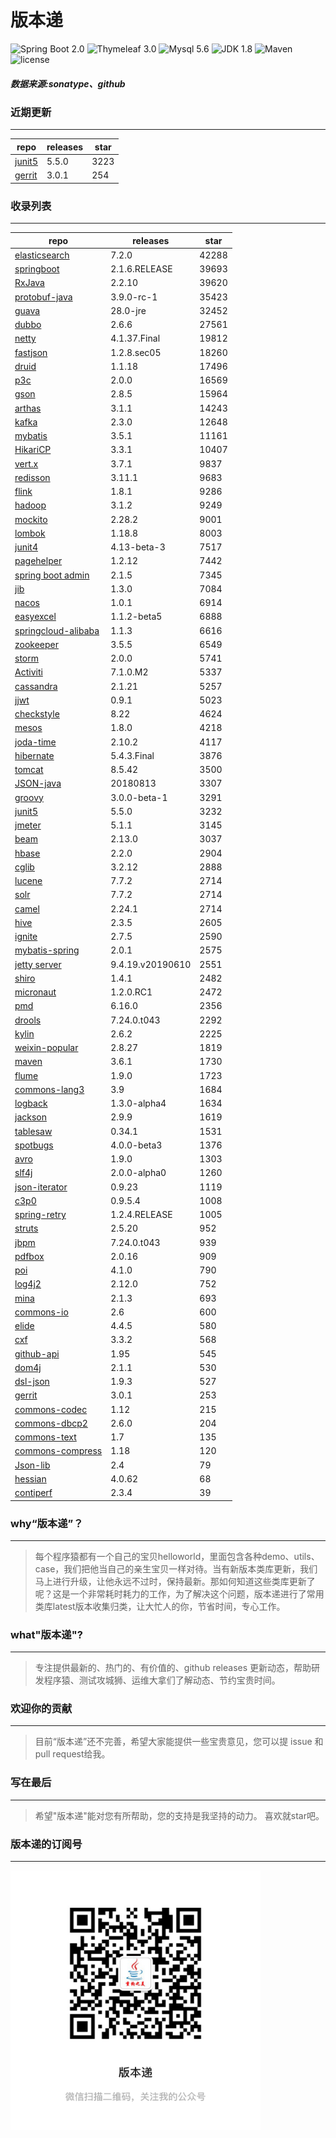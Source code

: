 # 版本递
![Spring Boot 2.0](https://img.shields.io/badge/Spring%20Boot-2.0-brightgreen.svg)
![Thymeleaf 3.0](https://img.shields.io/badge/Thymeleaf-3.0-yellow.svg)
![Mysql 5.6](https://img.shields.io/badge/Mysql-5.6-blue.svg)
![JDK 1.8](https://img.shields.io/badge/JDK-1.8-brightgreen.svg)
![Maven](https://img.shields.io/badge/Maven-3.5.0-yellowgreen.svg)
![license](https://img.shields.io/badge/license-Apache%202-blue.svg)
##### 数据来源:sonatype、github

### 近期更新
---
repo | releases | star
---|---|---
[junit5](https://github.com/junit-team/junit5) | 5.5.0 | 3223
[gerrit](https://github.com/GerritCodeReview/gerrit) | 3.0.1 | 254

### 收录列表
---
repo | releases | star
---|---|---
[elasticsearch](https://github.com/elastic/elasticsearch) | 7.2.0 | 42288 
[springboot](https://github.com/spring-projects/spring-boot) | 2.1.6.RELEASE | 39693 
[RxJava](https://github.com/ReactiveX/RxJava) | 2.2.10 | 39620 
[protobuf-java](https://github.com/protocolbuffers/protobuf) | 3.9.0-rc-1 | 35423 
[guava](https://github.com/google/guava) | 28.0-jre | 32452 
[dubbo](https://github.com/apache/incubator-dubbo) | 2.6.6 | 27561 
[netty](https://github.com/netty/netty) | 4.1.37.Final | 19812 
[fastjson](https://github.com/alibaba/fastjson) | 1.2.8.sec05 | 18260 
[druid](https://github.com/alibaba/druid) | 1.1.18 | 17496 
[p3c](https://github.com/alibaba/p3c) | 2.0.0 | 16569 
[gson](https://github.com/google/gson) | 2.8.5 | 15964 
[arthas](https://github.com/alibaba/arthas) | 3.1.1 | 14243 
[kafka](https://github.com/apache/kafka) | 2.3.0 | 12648 
[mybatis](https://github.com/mybatis/mybatis-3) | 3.5.1 | 11161 
[HikariCP](https://github.com/brettwooldridge/HikariCP) | 3.3.1 | 10407 
[vert.x](https://github.com/eclipse-vertx/vert.x) | 3.7.1 | 9837 
[redisson](https://github.com/redisson/redisson) | 3.11.1 | 9683 
[flink](https://github.com/apache/flink) | 1.8.1 | 9286 
[hadoop](https://github.com/apache/hadoop) | 3.1.2 | 9249 
[mockito](https://github.com/mockito/mockito) | 2.28.2 | 9001 
[lombok](https://github.com/rzwitserloot/lombok) | 1.18.8 | 8003 
[junit4](https://github.com/junit-team/junit4) | 4.13-beta-3 | 7517 
[pagehelper](https://github.com/pagehelper/Mybatis-PageHelper) | 1.2.12 | 7442 
[spring boot admin](https://github.com/codecentric/spring-boot-admin) | 2.1.5 | 7345 
[jib](https://github.com/GoogleContainerTools/jib) | 1.3.0 | 7084 
[nacos](https://github.com/alibaba/nacos) | 1.0.1 | 6914 
[easyexcel](https://github.com/alibaba/easyexcel) | 1.1.2-beta5 | 6888 
[springcloud-alibaba](https://github.com/spring-cloud-incubator/spring-cloud-alibaba) | 1.1.3 | 6616 
[zookeeper](https://github.com/apache/zookeeper) | 3.5.5 | 6549 
[storm](https://github.com/apache/storm) | 2.0.0 | 5741 
[Activiti](https://github.com/Activiti/Activiti) | 7.1.0.M2 | 5337 
[cassandra](https://github.com/apache/cassandra) | 2.1.21 | 5257 
[jjwt](https://github.com/jwtk/jjwt) | 0.9.1 | 5023 
[checkstyle](https://github.com/checkstyle/checkstyle) | 8.22 | 4624 
[mesos](https://github.com/apache/mesos) | 1.8.0 | 4218 
[joda-time](https://github.com/JodaOrg/joda-time) | 2.10.2 | 4117 
[hibernate](https://github.com/hibernate/hibernate-orm) | 5.4.3.Final | 3876 
[tomcat](https://github.com/apache/tomcat) | 8.5.42 | 3500 
[JSON-java](https://github.com/stleary/JSON-java) | 20180813 | 3307 
[groovy](https://github.com/apache/groovy) | 3.0.0-beta-1 | 3291 
[junit5](https://github.com/junit-team/junit5) | 5.5.0 | 3232 
[jmeter](https://github.com/apache/jmeter) | 5.1.1 | 3145 
[beam](https://github.com/apache/beam) | 2.13.0 | 3037 
[hbase](https://github.com/apache/hbase) | 2.2.0 | 2904 
[cglib](https://github.com/cglib/cglib) | 3.2.12 | 2888 
[lucene](https://github.com/apache/lucene-solr) | 7.7.2 | 2714 
[solr](https://github.com/apache/lucene-solr) | 7.7.2 | 2714 
[camel](https://github.com/apache/camel) | 2.24.1 | 2714 
[hive](https://github.com/apache/hive) | 2.3.5 | 2605 
[ignite](https://github.com/apache/ignite) | 2.7.5 | 2590 
[mybatis-spring](https://github.com/mybatis/spring-boot-starter) | 2.0.1 | 2575 
[jetty server](https://github.com/eclipse/jetty.project) | 9.4.19.v20190610 | 2551 
[shiro](https://github.com/apache/shiro) | 1.4.1 | 2482 
[micronaut](https://github.com/micronaut-projects/micronaut-core) | 1.2.0.RC1 | 2472 
[pmd](https://github.com/pmd/pmd) | 6.16.0 | 2356 
[drools](https://github.com/kiegroup/drools) | 7.24.0.t043 | 2292 
[kylin](https://github.com/apache/kylin) | 2.6.2 | 2225 
[weixin-popular](https://github.com/liyiorg/weixin-popular) | 2.8.27 | 1819 
[maven](https://github.com/apache/maven) | 3.6.1 | 1730 
[flume](https://github.com/apache/flume) | 1.9.0 | 1723 
[commons-lang3](https://github.com/apache/commons-lang) | 3.9 | 1684 
[logback](https://github.com/qos-ch/logback) | 1.3.0-alpha4 | 1634 
[jackson](https://github.com/FasterXML/jackson-core) | 2.9.9 | 1619 
[tablesaw](https://github.com/jtablesaw/tablesaw) | 0.34.1 | 1531 
[spotbugs](https://github.com/spotbugs/spotbugs) | 4.0.0-beta3 | 1376 
[avro](https://github.com/apache/avro) | 1.9.0 | 1303 
[slf4j](https://github.com/qos-ch/slf4j) | 2.0.0-alpha0 | 1260 
[json-iterator](https://github.com/json-iterator/java) | 0.9.23 | 1119 
[c3p0](https://github.com/swaldman/c3p0) | 0.9.5.4 | 1008 
[spring-retry](https://github.com/spring-projects/spring-retry) | 1.2.4.RELEASE | 1005 
[struts](https://github.com/apache/struts) | 2.5.20 | 952 
[jbpm](https://github.com/kiegroup/jbpm) | 7.24.0.t043 | 939 
[pdfbox](https://github.com/apache/pdfbox) | 2.0.16 | 909 
[poi](https://github.com/apache/poi) | 4.1.0 | 790 
[log4j2](https://github.com/apache/logging-log4j2) | 2.12.0 | 752 
[mina](https://github.com/apache/mina) | 2.1.3 | 693 
[commons-io](https://github.com/apache/commons-io) | 2.6 | 600 
[elide](https://github.com/yahoo/elide) | 4.4.5 | 580 
[cxf](https://github.com/apache/cxf) | 3.3.2 | 568 
[github-api](https://github.com/kohsuke/github-api) | 1.95 | 545 
[dom4j](https://github.com/dom4j/dom4j) | 2.1.1 | 530 
[dsl-json](https://github.com/ngs-doo/dsl-json) | 1.9.3 | 527 
[gerrit](https://github.com/GerritCodeReview/gerrit) | 3.0.1 | 253 
[commons-codec](https://github.com/apache/commons-codec) | 1.12 | 215 
[commons-dbcp2](https://github.com/apache/commons-dbcp) | 2.6.0 | 204 
[commons-text](https://github.com/apache/commons-text) | 1.7 | 135 
[commons-compress](https://github.com/apache/commons-compress) | 1.18 | 120 
[Json-lib](https://github.com/aalmiray/Json-lib) | 2.4 | 79 
[hessian](https://github.com/ebourg/hessian) | 4.0.62 | 68 
[contiperf](https://github.com/lucaspouzac/contiperf) | 2.3.4 | 39 

### why“版本递”？
--- 
>每个程序猿都有一个自己的宝贝helloworld，里面包含各种demo、utils、case，我们把他当自己的亲生宝贝一样对待。当有新版本类库更新，我们马上进行升级，让他永远不过时，保持最新。那如何知道这些类库更新了呢？这是一个非常耗时耗力的工作，为了解决这个问题，版本递进行了常用类库latest版本收集归类，让大忙人的你，节省时间，专心工作。


### what"版本递"?
---
> 专注提供最新的、热门的、有价值的、github releases 更新动态，帮助研发程序猿、测试攻城狮、运维大拿们了解动态、节约宝贵时间。

### 欢迎你的贡献
---
> 目前“版本递”还不完善，希望大家能提供一些宝贵意见，您可以提 issue 和 pull request给我。


### 写在最后
---
> 希望"版本递"能对您有所帮助，您的支持是我坚持的动力。
> 喜欢就star吧。

### 版本递的订阅号
---
<img src="https://github.com/jartisan2001/latest/blob/master/Image.jpg" width="400" hegiht="400" align=left />
